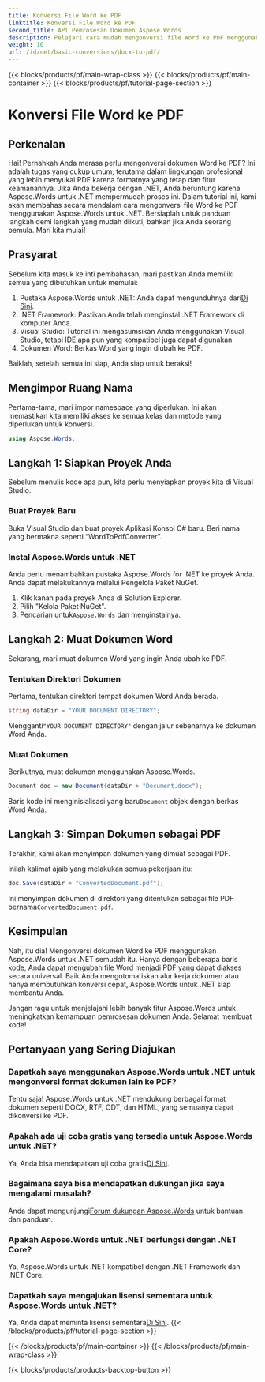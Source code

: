 ```yaml
---
title: Konversi File Word ke PDF
linktitle: Konversi File Word ke PDF
second_title: API Pemrosesan Dokumen Aspose.Words
description: Pelajari cara mudah mengonversi file Word ke PDF menggunakan Aspose.Words untuk .NET dengan panduan kami. Sempurna bagi pengembang yang menginginkan konversi dokumen yang cepat dan andal.
weight: 10
url: /id/net/basic-conversions/docx-to-pdf/
---
```


{{< blocks/products/pf/main-wrap-class >}}
{{< blocks/products/pf/main-container >}}
{{< blocks/products/pf/tutorial-page-section >}}

# Konversi File Word ke PDF

## Perkenalan

Hai! Pernahkah Anda merasa perlu mengonversi dokumen Word ke PDF? Ini adalah tugas yang cukup umum, terutama dalam lingkungan profesional yang lebih menyukai PDF karena formatnya yang tetap dan fitur keamanannya. Jika Anda bekerja dengan .NET, Anda beruntung karena Aspose.Words untuk .NET mempermudah proses ini. Dalam tutorial ini, kami akan membahas secara mendalam cara mengonversi file Word ke PDF menggunakan Aspose.Words untuk .NET. Bersiaplah untuk panduan langkah demi langkah yang mudah diikuti, bahkan jika Anda seorang pemula. Mari kita mulai!

## Prasyarat

Sebelum kita masuk ke inti pembahasan, mari pastikan Anda memiliki semua yang dibutuhkan untuk memulai:

1.  Pustaka Aspose.Words untuk .NET: Anda dapat mengunduhnya dari[Di Sini](https://releases.aspose.com/words/net/).
2. .NET Framework: Pastikan Anda telah menginstal .NET Framework di komputer Anda.
3. Visual Studio: Tutorial ini mengasumsikan Anda menggunakan Visual Studio, tetapi IDE apa pun yang kompatibel juga dapat digunakan.
4. Dokumen Word: Berkas Word yang ingin diubah ke PDF.

Baiklah, setelah semua ini siap, Anda siap untuk beraksi!

## Mengimpor Ruang Nama

Pertama-tama, mari impor namespace yang diperlukan. Ini akan memastikan kita memiliki akses ke semua kelas dan metode yang diperlukan untuk konversi.

```csharp
using Aspose.Words;
```

## Langkah 1: Siapkan Proyek Anda

Sebelum menulis kode apa pun, kita perlu menyiapkan proyek kita di Visual Studio.

### Buat Proyek Baru

Buka Visual Studio dan buat proyek Aplikasi Konsol C# baru. Beri nama yang bermakna seperti “WordToPdfConverter”.

### Instal Aspose.Words untuk .NET

Anda perlu menambahkan pustaka Aspose.Words for .NET ke proyek Anda. Anda dapat melakukannya melalui Pengelola Paket NuGet. 

1. Klik kanan pada proyek Anda di Solution Explorer.
2. Pilih "Kelola Paket NuGet".
3.  Pencarian untuk`Aspose.Words` dan menginstalnya.

## Langkah 2: Muat Dokumen Word

Sekarang, mari muat dokumen Word yang ingin Anda ubah ke PDF.

### Tentukan Direktori Dokumen

Pertama, tentukan direktori tempat dokumen Word Anda berada.

```csharp
string dataDir = "YOUR DOCUMENT DIRECTORY";
```

 Mengganti`"YOUR DOCUMENT DIRECTORY"` dengan jalur sebenarnya ke dokumen Word Anda.

### Muat Dokumen

Berikutnya, muat dokumen menggunakan Aspose.Words.

```csharp
Document doc = new Document(dataDir + "Document.docx");
```

 Baris kode ini menginisialisasi yang baru`Document` objek dengan berkas Word Anda.

## Langkah 3: Simpan Dokumen sebagai PDF

Terakhir, kami akan menyimpan dokumen yang dimuat sebagai PDF.

Inilah kalimat ajaib yang melakukan semua pekerjaan itu:

```csharp
doc.Save(dataDir + "ConvertedDocument.pdf");
```

 Ini menyimpan dokumen di direktori yang ditentukan sebagai file PDF bernama`ConvertedDocument.pdf`.

## Kesimpulan

Nah, itu dia! Mengonversi dokumen Word ke PDF menggunakan Aspose.Words untuk .NET semudah itu. Hanya dengan beberapa baris kode, Anda dapat mengubah file Word menjadi PDF yang dapat diakses secara universal. Baik Anda mengotomatiskan alur kerja dokumen atau hanya membutuhkan konversi cepat, Aspose.Words untuk .NET siap membantu Anda. 

Jangan ragu untuk menjelajahi lebih banyak fitur Aspose.Words untuk meningkatkan kemampuan pemrosesan dokumen Anda. Selamat membuat kode!

## Pertanyaan yang Sering Diajukan

### Dapatkah saya menggunakan Aspose.Words untuk .NET untuk mengonversi format dokumen lain ke PDF?
Tentu saja! Aspose.Words untuk .NET mendukung berbagai format dokumen seperti DOCX, RTF, ODT, dan HTML, yang semuanya dapat dikonversi ke PDF.

### Apakah ada uji coba gratis yang tersedia untuk Aspose.Words untuk .NET?
 Ya, Anda bisa mendapatkan uji coba gratis[Di Sini](https://releases.aspose.com/).

### Bagaimana saya bisa mendapatkan dukungan jika saya mengalami masalah?
 Anda dapat mengunjungi[Forum dukungan Aspose.Words](https://forum.aspose.com/c/words/8) untuk bantuan dan panduan.

### Apakah Aspose.Words untuk .NET berfungsi dengan .NET Core?
Ya, Aspose.Words untuk .NET kompatibel dengan .NET Framework dan .NET Core.

### Dapatkah saya mengajukan lisensi sementara untuk Aspose.Words untuk .NET?
 Ya, Anda dapat meminta lisensi sementara[Di Sini](https://purchase.aspose.com/temporary-license/).
{{< /blocks/products/pf/tutorial-page-section >}}

{{< /blocks/products/pf/main-container >}}
{{< /blocks/products/pf/main-wrap-class >}}

{{< blocks/products/products-backtop-button >}}
